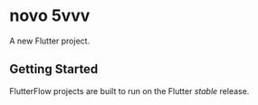 # novo 5vvv

A new Flutter project.

## Getting Started

FlutterFlow projects are built to run on the Flutter _stable_ release.
